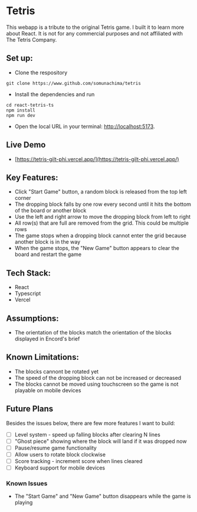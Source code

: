 # Tetris
This webapp is a tribute to the original Tetris game. I built it to learn more about React. It is not for any commercial purposes and not affiliated with The Tetris Company.

## Set up:
- Clone the respository

```
git clone https://www.github.com/somunachima/tetris
```

- Install the dependencies and run

```
cd react-tetris-ts
npm install
npm run dev
```
- Open the local URL in your terminal: [http://localhost:5173](http://localhost:5173).

## Live Demo
- [https://tetris-gilt-phi.vercel.app/](https://tetris-gilt-phi.vercel.app/)

## Key Features:
- Click "Start Game" button, a random block is released from the top left corner
- The dropping block falls by one row every second until it hits the bottom of the board or another block
- Use the left and right arrow to move the dropping block from left to right
- All row(s) that are full are removed from the grid. This could be multiple rows
- The game stops when a dropping block cannot enter the grid because another block is in the way
- When the game stops, the "New Game" button appears to clear the board and restart the game

## Tech Stack:
- React
- Typescript
- Vercel

## Assumptions:
- The orientation of the blocks match the orientation of the blocks displayed in Encord's brief

## Known Limitations:
- The blocks cannont be rotated yet
- The speed of the dropping block can not be increased or decreased
- The blocks cannot be moved using touchscreen so the game is not playable on mobile devices

## Future Plans
Besides the issues below, there are few more features I want to build:
- [ ] Level system - speed up falling blocks after clearing N lines
- [ ] "Ghost piece" showing where the block will land if it was dropped now
- [ ] Pause/resume game functionality
- [ ] Allow users to rotate block clockwise
- [ ] Score tracking - increment score when lines cleared
- [ ] Keyboard support for mobile devices

### Known Issues
- The "Start Game" and "New Game" button disappears while the game is playing
